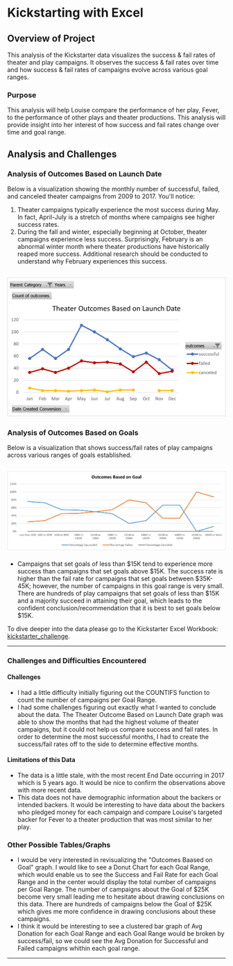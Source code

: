 # Kickstarting with Excel

## Overview of Project

This analysis of the Kickstarter data visualizes the success & fail rates of theater and play campaigns. It observes the success & fail rates over time and how success & fail rates of campaigns evolve across various goal ranges.

### Purpose

This analysis will help Louise compare the performance of her play, Fever, to the performance of other plays and theater productions. This analysis will provide insight into her interest of how success and fail rates change over time and goal range. 

## Analysis and Challenges

### Analysis of Outcomes Based on Launch Date

Below is a visualization showing the monthly number of successful, failed, and canceled theater campaigns from 2009 to 2017. You'll notice:
 1. Theater campaigns typically experience the most success during May. In fact, April-July is a stretch of months where campaigns see higher success rates.
 2. During the fall and winter, especially beginning at October, theater campaigns experience less success. Surprisingly, February is an abnormal winter month where theater productions have historically reaped more success. Additional research should be conducted to understand why February experiences this success.

![Theater_Outcomes_vs_Launch.png](https://github.com/tylerwe19/kickstarter_module1_challenge/blob/main/resources/Theater_Outcomes_vs_Launch.png)
---

### Analysis of Outcomes Based on Goals

Below is a visualization that shows success/fail rates of play campaigns across various ranges of goals established. 

![Outcomes_vs_Goals.png](https://github.com/tylerwe19/kickstarter_module1_challenge/blob/main/resources/Outcomes_vs_Goals.png)
---

 * Campaigns that set goals of less than $15K tend to experience more success than campaigns that set goals above $15K. The success rate is higher than the fail rate for campaigns that set goals between $35K-45K; however, the number of campaigns in this goal range is very small. There are hundreds of play campaigns that set goals of less than $15K and a majority succeed in attaining their goal, which leads to the confident conclusion/recommendation that it is best to set goals below $15K.

To dive deeper into the data please go to the Kickstarter Excel Workbook:
[kickstarter_challenge](https://github.com/tylerwe19/kickstarter_module1_challenge/blob/main/Kickstarter_Challenge.xlsx).

---

### Challenges and Difficulties Encountered
#### Challenges
 * I had a little difficulty initially figuring out the COUNTIFS function to count the number of campaigns per Goal Range. 
 * I had some challenges figuring out exactly what I wanted to conclude about the data. The Theater Outcome Based on Launch Date graph was able to show the months that had the highest volume of theater campaigns, but it could not help us compare success and fail rates. In order to determine the most successful months, I had to create the success/fail rates off to the side to determine effective months.

#### Limitations of this Data
 * The data is a little stale, with the most recent End Date occurring in 2017 which is 5 years ago. It would be nice to confirm the observations above with more recent data.
 * This data does not have demographic information about the backers or intended backers. It would be interesting to have data about the backers who pledged money for each campaign and compare Louise's targeted backer for Fever to a theater production that was most similar to her play.

### Other Possible Tables/Graphs
 * I would be very interested in revisualizing the "Outcomes Baased on Goal" graph. I would like to see a Donut Chart for each Goal Range, which would enable us to see the Success and Fail Rate for each Goal Range and in the center would display the total number of campaigns per Goal Range. The number of campaigns about the Goal of $25K become very small leading me to hesitate about drawing conclusions on this data. There are hundreds of campaigns below the Goal of $25K which gives me more confidence in drawing conclusions about these campaigns.
 * I think it would be interesting to see a clustered bar graph of Avg Donation for each Goal Range and each Goal Range would be broken by success/fail, so we could see the Avg Donation for Successful and Failed campaigns whithin each goal range. 

---
